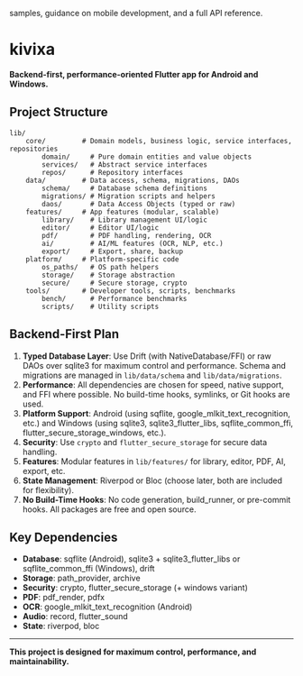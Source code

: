 samples, guidance on mobile development, and a full API reference.

# kivixa

**Backend-first, performance-oriented Flutter app for Android and Windows.**

## Project Structure

```
lib/
	core/         # Domain models, business logic, service interfaces, repositories
		domain/     # Pure domain entities and value objects
		services/   # Abstract service interfaces
		repos/      # Repository interfaces
	data/         # Data access, schema, migrations, DAOs
		schema/     # Database schema definitions
		migrations/ # Migration scripts and helpers
		daos/       # Data Access Objects (typed or raw)
	features/     # App features (modular, scalable)
		library/    # Library management UI/logic
		editor/     # Editor UI/logic
		pdf/        # PDF handling, rendering, OCR
		ai/         # AI/ML features (OCR, NLP, etc.)
		export/     # Export, share, backup
	platform/     # Platform-specific code
		os_paths/   # OS path helpers
		storage/    # Storage abstraction
		secure/     # Secure storage, crypto
	tools/        # Developer tools, scripts, benchmarks
		bench/      # Performance benchmarks
		scripts/    # Utility scripts
```

## Backend-First Plan

1. **Typed Database Layer**: Use Drift (with NativeDatabase/FFI) or raw DAOs over sqlite3 for maximum control and performance. Schema and migrations are managed in `lib/data/schema` and `lib/data/migrations`.
2. **Performance**: All dependencies are chosen for speed, native support, and FFI where possible. No build-time hooks, symlinks, or Git hooks are used.
3. **Platform Support**: Android (using sqflite, google_mlkit_text_recognition, etc.) and Windows (using sqlite3, sqlite3_flutter_libs, sqflite_common_ffi, flutter_secure_storage_windows, etc.).
4. **Security**: Use `crypto` and `flutter_secure_storage` for secure data handling.
5. **Features**: Modular features in `lib/features/` for library, editor, PDF, AI, export, etc.
6. **State Management**: Riverpod or Bloc (choose later, both are included for flexibility).
7. **No Build-Time Hooks**: No code generation, build_runner, or pre-commit hooks. All packages are free and open source.

## Key Dependencies

- **Database**: sqflite (Android), sqlite3 + sqlite3_flutter_libs or sqflite_common_ffi (Windows), drift
- **Storage**: path_provider, archive
- **Security**: crypto, flutter_secure_storage (+ windows variant)
- **PDF**: pdf_render, pdfx
- **OCR**: google_mlkit_text_recognition (Android)
- **Audio**: record, flutter_sound
- **State**: riverpod, bloc

---

**This project is designed for maximum control, performance, and maintainability.**
